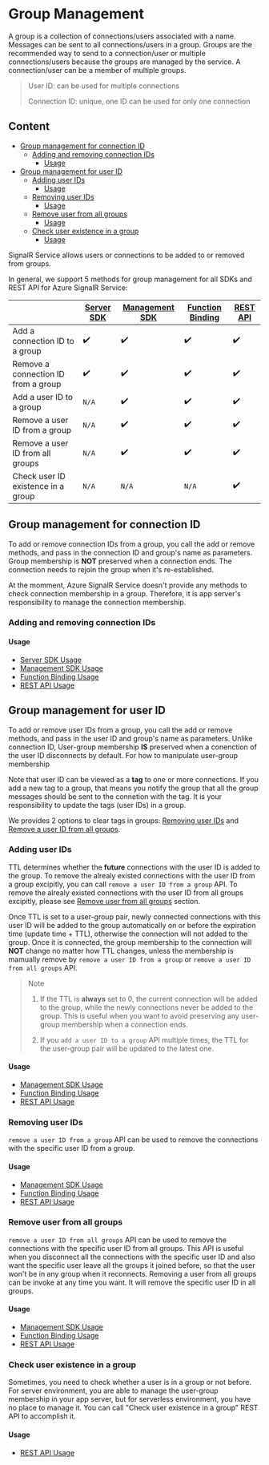 # Group Management  <!-- omit in toc -->

A group is a collection of connections/users associated with a name. Messages can be sent to all connections/users in a group. Groups are the recommended way to send to a connection/user or multiple connections/users because the groups are managed by the service. A connection/user can be a member of multiple groups. 

> User ID: can be used for multiple connections
>
> Connection ID: unique, one ID can be used for only one connection 

## Content  <!-- omit in toc -->

- [Group management for connection ID](#group-management-for-connection-id)
  - [Adding and removing connection IDs](#adding-and-removing-connection-ids)
    - [Usage](#usage)
- [Group management for user ID](#group-management-for-user-id)
  - [Adding user IDs](#adding-user-ids)
    - [Usage](#usage-1)
  - [Removing user IDs](#removing-user-ids)
    - [Usage](#usage-2)
  - [Remove user from all groups](#remove-user-from-all-groups)
    - [Usage](#usage-3)
  - [Check user existence in a group](#check-user-existence-in-a-group)
    - [Usage](#usage-4)

SignalR Service allows users or connections to be added to or removed from groups.

In general, we support 5 methods for group management for all SDKs and REST API for Azure SignalR Service:

|  | [Server SDK](https://www.nuget.org/packages/Microsoft.Azure.SignalR/) | [Management SDK](https://www.nuget.org/packages/Microsoft.Azure.SignalR.Management) | [Function Binding](https://www.nuget.org/packages/Microsoft.Azure.WebJobs.Extensions.SignalRService) | [REST API](https://github.com/Azure/azure-signalr/blob/dev/docs/rest-api.md) |
| --- | --- | --- | --- | --- |
| Add a connection ID to a group | :heavy_check_mark: |  :heavy_check_mark: | :heavy_check_mark: | :heavy_check_mark: |
| Remove a connection ID from a group | :heavy_check_mark: | :heavy_check_mark: | :heavy_check_mark: | :heavy_check_mark: |
| Add a user ID to a group | `N/A` | :heavy_check_mark: | :heavy_check_mark: | :heavy_check_mark: |
| Remove a user ID from a group | `N/A` | :heavy_check_mark: | :heavy_check_mark: | :heavy_check_mark: |
| Remove a user ID from all groups | `N/A` |  :heavy_check_mark: | :heavy_check_mark: | :heavy_check_mark: |
| Check user ID existence in a group | `N/A` |  `N/A` | `N/A` | :heavy_check_mark: |

## Group management for connection ID

To add or remove connection IDs from a group, you call the add or remove methods, and pass in the connection ID and group's name as parameters. Group membership is **NOT** preserved when a connection ends. The connection needs to rejoin the group when it's re-established.

At the momment, Azure SignalR Service doesn't provide any methods to check connection membership in a group. Therefore, it is app server's responsibility to manage the connection membership.

### Adding and removing connection IDs

#### Usage

* [Server SDK Usage](https://docs.microsoft.com/en-us/aspnet/core/signalr/groups?view=aspnetcore-3.0#groups-in-signalr)
* [Management SDK Usage](../management-sdk-guide.md#iservicehubcontext)
* [Function Binding Usage](https://github.com/Azure/azure-functions-signalrservice-extension#using-the-signalr-output-binding)
* [REST API Usage](../rest-api.md)

## Group management for user ID

To add or remove user IDs from a group, you call the add or remove methods, and pass in the user ID and group's name as parameters. Unlike connection ID, User-group membership **IS** preserved when a conenction of the user ID disconnects by default. For how to manipulate user-group membership 

Note that user ID can be viewed as a **tag** to one or more connections. If you add a new tag to a group, that means you notify the group that all the group messages should be sent to the connetion with the tag. It is your responsibility to update the tags (user IDs) in a group.

We provides 2 options to clear tags in groups: [Removing user IDs](#removing-user-ids) and [Remove a user ID from all groups](#remove-user-from-all-groups).

### Adding user IDs

TTL determines whether the **future** connections with the user ID is added to the group. To remove the alrealy existed connections with the user ID from a group excipitly, you can call `remove a user ID from a group` API. To remove the alrealy existed connections with the user ID from all groups excipitly, please see [Remove user from all groups](#remove-user-from-all-groups) section.

Once TTL is set to a user-group pair, newly connected connections with this user ID will be added to the group automatically on or before the expiration time (update time + TTL), otherwise the connection will not added to the group. Once it is connected, the group membership to the connection will **NOT** change no matter how TTL changes, unless the membership is mamually remove by `remove a user ID from a group` or `remove a user ID from all groups` API.

> Note
> 
> 1. If the TTL is **always** set to 0, the current connection will be added to the group, while the newly connections never be added to the group. This is useful when you want to avoid preserving any user-group membership when a connection ends.
>
> 2. If you `add a user ID to a group` API multiple times, the TTL for the user-group pair will be updated to the latest one.

#### Usage

* [Management SDK Usage](../management-sdk-guide.md#iservicehubcontext)
* [Function Binding Usage](https://github.com/Azure/azure-functions-signalrservice-extension#using-the-signalr-output-binding)
* [REST API Usage](../rest-api.md#add-a-user-to-a-group)

### Removing user IDs

`remove a user ID from a group` API can be used to remove the connections with the specific user ID from a group.

#### Usage
* [Management SDK Usage](../management-sdk-guide.md#iservicehubcontext)
* [Function Binding Usage](https://github.com/Azure/azure-functions-signalrservice-extension#using-the-signalr-output-binding)
* [REST API Usage](../rest-api.md#remove-a-user-from-a-group)


### Remove user from all groups

`remove a user ID from all groups` API can be used to remove the connections with the specific user ID from all groups. This API is useful when you disconnect all the connections with the specific user ID and also want the specific user leave all the groups it joined before, so that the user won't be in any group when it reconnects. Removing a user from all groups can be invoke at any time you want. It will remove the specific user ID in all groups.

#### Usage
* [Management SDK Usage](../management-sdk-guide.md#iservicehubcontext)
* [Function Binding Usage](https://github.com/Azure/azure-functions-signalrservice-extension#using-the-signalr-output-binding)
* [REST API Usage](../rest-api.md#remove-a-user-from-all-groups)

### Check user existence in a group

Sometimes, you need to check whether a user is in a group or not before. For server environment, you are able to manage the user-group membership in your app server, but for serverless environment, you have no place to manage it. You can call "Check user existence in a group" REST API to accomplish it.

#### Usage
* [REST API Usage](../rest-api.md#check-user-existence-in-a-group)